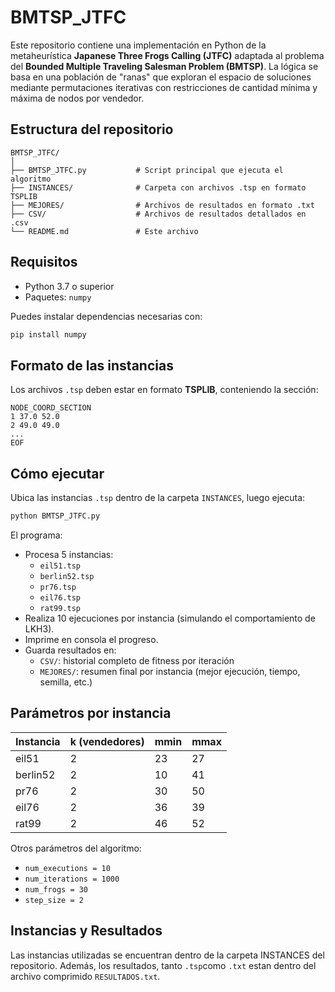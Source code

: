 # BMTSP_JTFC

Este repositorio contiene una implementación en Python de la metaheurística **Japanese Three Frogs Calling (JTFC)** adaptada al problema del **Bounded Multiple Traveling Salesman Problem (BMTSP)**. La lógica se basa en una población de "ranas" que exploran el espacio de soluciones mediante permutaciones iterativas con restricciones de cantidad mínima y máxima de nodos por vendedor.

## Estructura del repositorio

```
BMTSP_JTFC/
│
├── BMTSP_JTFC.py           # Script principal que ejecuta el algoritmo
├── INSTANCES/              # Carpeta con archivos .tsp en formato TSPLIB
├── MEJORES/                # Archivos de resultados en formato .txt
├── CSV/                    # Archivos de resultados detallados en .csv
└── README.md               # Este archivo
```

## Requisitos

- Python 3.7 o superior
- Paquetes: `numpy`

Puedes instalar dependencias necesarias con:

```bash
pip install numpy
```

## Formato de las instancias

Los archivos `.tsp` deben estar en formato **TSPLIB**, conteniendo la sección:

```
NODE_COORD_SECTION
1 37.0 52.0
2 49.0 49.0
...
EOF
```

## Cómo ejecutar

Ubica las instancias `.tsp` dentro de la carpeta `INSTANCES`, luego ejecuta:

```bash
python BMTSP_JTFC.py
```

El programa:

- Procesa 5 instancias:
  - `eil51.tsp`
  - `berlin52.tsp`
  - `pr76.tsp`
  - `eil76.tsp`
  - `rat99.tsp`
- Realiza 10 ejecuciones por instancia (simulando el comportamiento de LKH3).
- Imprime en consola el progreso.
- Guarda resultados en:
  - `CSV/`: historial completo de fitness por iteración
  - `MEJORES/`: resumen final por instancia (mejor ejecución, tiempo, semilla, etc.)

## Parámetros por instancia

| Instancia   | k (vendedores) | mmin | mmax |
|-------------|----------------|------|------|
| eil51       | 2              | 23   | 27   |
| berlin52    | 2              | 10   | 41   |
| pr76        | 2              | 30   | 50   |
| eil76       | 2              | 36   | 39   |
| rat99       | 2              | 46   | 52   |

Otros parámetros del algoritmo:
- `num_executions = 10`
- `num_iterations = 1000`
- `num_frogs = 30`
- `step_size = 2`

## Instancias y Resultados
Las instancias utilizadas se encuentran dentro de la carpeta INSTANCES del repositorio. Además, los resultados, tanto `.tsp`como `.txt` estan dentro del archivo comprimido `RESULTADOS.txt`.
